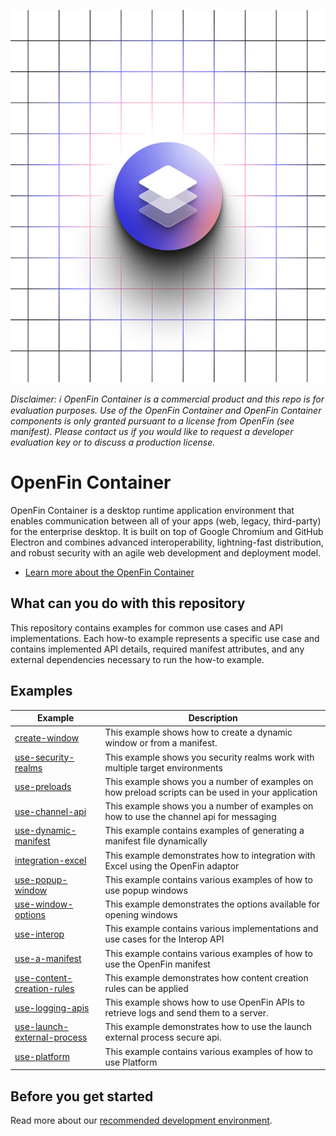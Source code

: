 ![OpenFin Container Starter](./assets/OpenFin-Container-Starter.png)

_Disclaimer: ℹ️ OpenFin Container is a commercial product and this repo is for evaluation purposes. Use of the OpenFin Container and OpenFin Container components is only granted pursuant to a license from OpenFin (see manifest). Please contact us if you would like to request a developer evaluation key or to discuss a production license._

# OpenFin Container

OpenFin Container is a desktop runtime application environment that enables communication between all of your apps (web, legacy, third-party) for the enterprise desktop. It is built on top of Google Chromium and GitHub Electron and combines advanced interoperability, lightning-fast distribution, and robust security with an agile web development and deployment model.

- [Learn more about the OpenFin Container](https://developers.openfin.co/of-docs/docs/container-overview)

## What can you do with this repository

This repository contains examples for common use cases and API implementations. Each how-to example represents a specific use case and contains implemented API details, required manifest attributes, and any external dependencies necessary to run the how-to example.

## Examples

| **Example**                                                          | **Description**                                                                                    |
| -------------------------------------------------------------------- | -------------------------------------------------------------------------------------------------- |
| [create-window](./how-to/create-window)                              | This example shows how to create a dynamic window or from a manifest.                              |
| [use-security-realms](./how-to/use-security-realms)                  | This example shows you security realms work with multiple target environments                      |
| [use-preloads](./how-to/use-preloads)                                | This example shows you a number of examples on how preload scripts can be used in your application |
| [use-channel-api](./how-to/use-channel-api)                          | This example shows you a number of examples on how to use the channel api for messaging            |
| [use-dynamic-manifest](./how-to/use-dynamic-manifest)                | This example contains examples of generating a manifest file dynamically                           |
| [integration-excel](./how-to/integration-excel)                      | This example demonstrates how to integration with Excel using the OpenFin adaptor                  |
| [use-popup-window](./how-to/use-popup-window/)                       | This example contains various examples of how to use popup windows                                 |
| [use-window-options](./how-to/use-window-options/)                   | This example demonstrates the options available for opening windows                                |
| [use-interop](./how-to/use-interop/)                                 | This example contains various implementations and use cases for the Interop API                    |
| [use-a-manifest](./how-to/use-a-manifest/)                           | This example contains various examples of how to use the OpenFin manifest                          |
| [use-content-creation-rules](./how-to/use-content-creation-rules/)   | This example demonstrates how content creation rules can be applied                                |
| [use-logging-apis](./how-to/use-logging-apis/)                       | This example shows how to use OpenFin APIs to retrieve logs and send them to a server.             |
| [use-launch-external-process](./how-to/use-launch-external-process/) | This example demonstrates how to use the launch external process secure api.                       |
| [use-platform](./how-to/use-platform/)                               | This example contains various examples of how to use Platform                                      |

## Before you get started

Read more about our [recommended development environment](https://developers.openfin.co/of-docs/docs/set-up-your-dev-environment).
